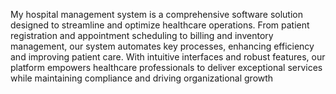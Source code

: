 My hospital management system is a comprehensive software solution designed to streamline and optimize healthcare operations. From patient registration and appointment scheduling to billing and inventory management, our system automates key processes, enhancing efficiency and improving patient care. With intuitive interfaces and robust features, our platform empowers healthcare professionals to deliver exceptional services while maintaining compliance and driving organizational growth
